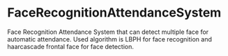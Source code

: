 # FaceRecognitionAttendanceSystem
Face Recognition Attendance System that can detect multiple face for automatic attendance. Used algorithm is LBPH for face recognition and haarcascade frontal face for face detection.
